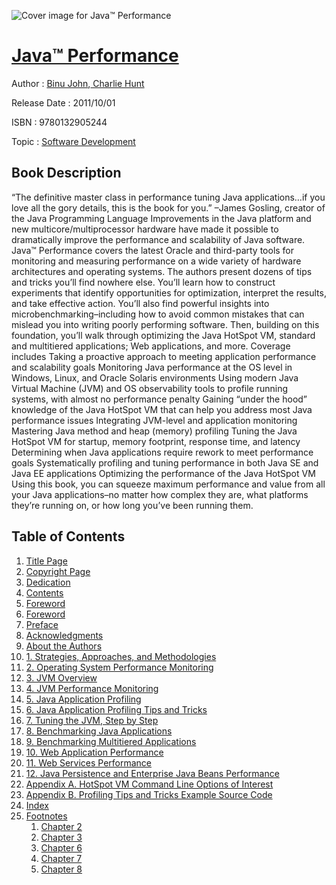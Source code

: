 ![Cover image for Java™ Performance](https://imgdetail.ebookreading.net/cover/cover/software_development/EB9780132905244.jpg)

[Java™ Performance](https://ebookreading.net/view/book/Java%E2%84%A2+Performance-EB9780132905244_1.html "Java™ Performance")
====================================================================================================================

Author : [Binu John](https://ebookreading.net/search/author/Binu+John),[ Charlie Hunt](https://ebookreading.net/search/author/+Charlie+Hunt)

Release Date : 2011/10/01

ISBN : 9780132905244

Topic : [Software Development](https://ebookreading.net/search/category/software-development)

Book Description
-----------------

“The definitive master class in performance tuning Java applications…if you love all the gory details, this is the book for you.”
–James Gosling, creator of the Java Programming Language
Improvements in the Java platform and new multicore/multiprocessor hardware have made it possible to dramatically improve the performance and scalability of Java software.
Java™ Performance covers the latest Oracle and third-party tools for monitoring and measuring performance on a wide variety of hardware architectures and operating systems. The authors present dozens of tips and tricks you’ll find nowhere else.
You’ll learn how to construct experiments that identify opportunities for optimization, interpret the results, and take effective action. You’ll also find powerful insights into microbenchmarking–including how to avoid common mistakes that can mislead you into writing poorly performing software. Then, building on this foundation, you’ll walk through optimizing the Java HotSpot VM, standard and multitiered applications; Web applications, and more. Coverage includes
Taking a proactive approach to meeting application performance and scalability goals
Monitoring Java performance at the OS level in Windows, Linux, and Oracle Solaris environments
Using modern Java Virtual Machine (JVM) and OS observability tools to profile running systems, with almost no performance penalty
Gaining “under the hood” knowledge of the Java HotSpot VM that can help you address most Java performance issues
Integrating JVM-level and application monitoring
Mastering Java method and heap (memory) profiling
Tuning the Java HotSpot VM for startup, memory footprint, response time, and latency
Determining when Java applications require rework to meet performance goals
Systematically profiling and tuning performance in both Java SE and Java EE applications
Optimizing the performance of the Java HotSpot VM
Using this book, you can squeeze maximum performance and value from all your Java applications–no matter how complex they are, what platforms they’re running on, or how long you’ve been running them.
              
Table of Contents
-----------------

1. [Title Page](https://ebookreading.net/view/book/Java%E2%84%A2+Performance-EB9780132905244_2.html)
1. [Copyright Page](https://ebookreading.net/view/book/Java%E2%84%A2+Performance-EB9780132905244_3.html)
1. [Dedication](https://ebookreading.net/view/book/Java%E2%84%A2+Performance-EB9780132905244_4.html)
1. [Contents](https://ebookreading.net/view/book/Java%E2%84%A2+Performance-EB9780132905244_5.html)
1. [Foreword](https://ebookreading.net/view/book/Java%E2%84%A2+Performance-EB9780132905244_6.html)
1. [Foreword](https://ebookreading.net/view/book/Java%E2%84%A2+Performance-EB9780132905244_7.html)
1. [Preface](https://ebookreading.net/view/book/Java%E2%84%A2+Performance-EB9780132905244_8.html)
1. [Acknowledgments](https://ebookreading.net/view/book/Java%E2%84%A2+Performance-EB9780132905244_9.html)
1. [About the Authors](https://ebookreading.net/view/book/Java%E2%84%A2+Performance-EB9780132905244_10.html)
1. [1. Strategies, Approaches, and Methodologies](https://ebookreading.net/view/book/Java%E2%84%A2+Performance-EB9780132905244_11.html)
1. [2. Operating System Performance Monitoring](https://ebookreading.net/view/book/Java%E2%84%A2+Performance-EB9780132905244_12.html)
1. [3. JVM Overview](https://ebookreading.net/view/book/Java%E2%84%A2+Performance-EB9780132905244_13.html)
1. [4. JVM Performance Monitoring](https://ebookreading.net/view/book/Java%E2%84%A2+Performance-EB9780132905244_14.html)
1. [5. Java Application Profiling](https://ebookreading.net/view/book/Java%E2%84%A2+Performance-EB9780132905244_15.html)
1. [6. Java Application Profiling Tips and Tricks](https://ebookreading.net/view/book/Java%E2%84%A2+Performance-EB9780132905244_16.html)
1. [7. Tuning the JVM, Step by Step](https://ebookreading.net/view/book/Java%E2%84%A2+Performance-EB9780132905244_17.html)
1. [8. Benchmarking Java Applications](https://ebookreading.net/view/book/Java%E2%84%A2+Performance-EB9780132905244_18.html)
1. [9. Benchmarking Multitiered Applications](https://ebookreading.net/view/book/Java%E2%84%A2+Performance-EB9780132905244_19.html)
1. [10. Web Application Performance](https://ebookreading.net/view/book/Java%E2%84%A2+Performance-EB9780132905244_20.html)
1. [11. Web Services Performance](https://ebookreading.net/view/book/Java%E2%84%A2+Performance-EB9780132905244_21.html)
1. [12. Java Persistence and Enterprise Java Beans Performance](https://ebookreading.net/view/book/Java%E2%84%A2+Performance-EB9780132905244_22.html)
1. [Appendix A. HotSpot VM Command Line Options of Interest](https://ebookreading.net/view/book/Java%E2%84%A2+Performance-EB9780132905244_23.html)
1. [Appendix B. Profiling Tips and Tricks Example Source Code](https://ebookreading.net/view/book/Java%E2%84%A2+Performance-EB9780132905244_24.html)
1. [Index](https://ebookreading.net/view/book/Java%E2%84%A2+Performance-EB9780132905244_26.html)
1. [Footnotes](https://ebookreading.net/view/book/Java%E2%84%A2+Performance-EB9780132905244_27.html)
    1. [Chapter 2](https://ebookreading.net/view/book/Java%E2%84%A2+Performance-EB9780132905244_27.html#footnotes01)
    1. [Chapter 3](https://ebookreading.net/view/book/Java%E2%84%A2+Performance-EB9780132905244_27.html#footnotes02)
    1. [Chapter 6](https://ebookreading.net/view/book/Java%E2%84%A2+Performance-EB9780132905244_27.html#footnotes06)
    1. [Chapter 7](https://ebookreading.net/view/book/Java%E2%84%A2+Performance-EB9780132905244_27.html#footnotes07)
    1. [Chapter 8](https://ebookreading.net/view/book/Java%E2%84%A2+Performance-EB9780132905244_27.html#footnotes08)
